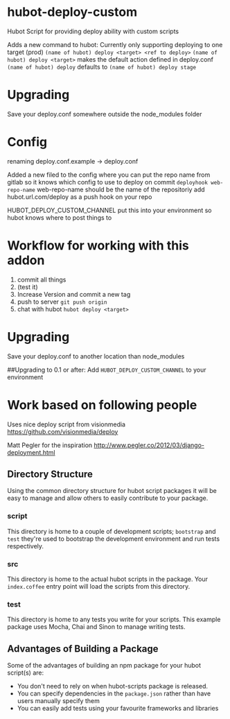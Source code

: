 hubot-deploy-custom
===================

Hubot Script for providing deploy ability with custom scripts

Adds a new command to hubot:
Currently only supporting deploying to one target (prod)
```(name of hubot) deploy <target> <ref to deploy>```
```(name of hubot) deploy <target>``` makes the default action defined in deploy.conf
```(name of hubot) deploy``` defaults to ```(name of hubot) deploy stage```


Upgrading
======

Save your deploy.conf somewhere outside the node_modules folder

Config
======

renaming deploy.conf.example -> deploy.conf 

Added a new filed to the config where you can put the repo name from gitlab so it knows which config to use to deploy on commit
```deployhook web-repo-name``` web-repo-name should be the name of the repositoriy add hubot.url.com/deploy as a push hook on your repo

HUBOT_DEPLOY_CUSTOM_CHANNEL put this into your environment so hubot knows where to post things to


Workflow for working with this addon
====================================

1. commit all things
2. (test it)
3. Increase Version and commit a new tag
4. push to server ```git push origin```
5. chat with hubot ```hubot deploy <target>```


Upgrading
====================================

Save your deploy.conf to another location than node_modules

##Upgrading to 0.1 or after:
Add ```HUBOT_DEPLOY_CUSTOM_CHANNEL``` to your environment



Work based on following people
==============================


Uses nice deploy script from visionmedia
https://github.com/visionmedia/deploy

Matt Pegler for the inspiration
http://www.pegler.co/2012/03/django-deployment.html



## Directory Structure

Using the common directory structure for hubot script packages it will be easy
to manage and allow others to easily contribute to your package.

### script

This directory is home to a couple of development scripts; `bootstrap` and `test`
they're used to bootstrap the development environment and run tests
respectively.

### src

This directory is home to the actual hubot scripts in the package. Your
`index.coffee` entry point will load the scripts from this directory.

### test

This directory is home to any tests you write for your scripts. This example
package uses Mocha, Chai and Sinon to manage writing tests.

## Advantages of Building a Package

Some of the advantages of building an npm package for your hubot script(s) are:

* You don't need to rely on when hubot-scripts package is released.
* You can specify dependencies in the `package.json` rather than have users
  manually specify them
* You can easily add tests using your favourite frameworks and libraries


